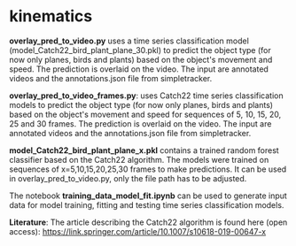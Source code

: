 # kinematics

**overlay_pred_to_video.py** uses a time series classification model (model_Catch22_bird_plant_plane_30.pkl) to predict the object type (for now only planes, birds and plants) based on the object's movement and speed. The prediction is overlaid on the video. The input are annotated videos and the annotations.json file from simpletracker.

**overlay_pred_to_video_frames.py**: uses Catch22 time series classification models to predict the object type (for now only planes, birds and plants) based on the object's movement and speed for sequences of 5, 10, 15, 20, 25 and 30 frames. The prediction is overlaid on the video. The input are annotated videos and the annotations.json file from simpletracker.

**model_Catch22_bird_plant_plane_x.pkl** contains a trained random forest classifier based on the Catch22 algorithm. The models were trained on sequences of x=5,10,15,20,25,30 frames to make predictions. It can be used in overlay_pred_to_video.py, only the file path has to be adjusted.

The notebook **training_data_model_fit.ipynb** can be used to generate input data for model training, fitting and testing time series classification models.

**Literature**: The article describing the Catch22 algorithm is found here (open access): https://link.springer.com/article/10.1007/s10618-019-00647-x
